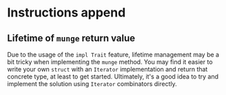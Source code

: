 # Instructions append

## Lifetime of `munge` return value

Due to the usage of the `impl Trait` feature, lifetime management may be a bit
tricky when implementing the `munge` method. You may find it easier to write
your own `struct` with an `Iterator` implementation and return that concrete
type, at least to get started. Ultimately, it's a good idea to try and implement
the solution using `Iterator` combinators directly.
